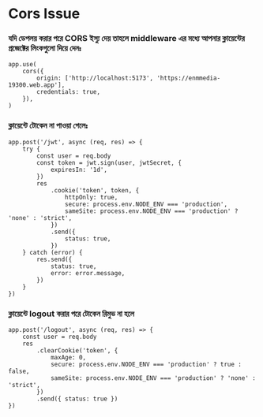 # Cors Issue

### যদি ডেপলয় করার পরে CORS ইস্যু দেয় তাহলে middleware এর মধ্যে আপনার ক্লায়েন্টের প্রজেক্টের লিংকগুলো দিয়ে দেনঃ

```
app.use(
    cors({
        origin: ['http://localhost:5173', 'https://enmmedia-19300.web.app'],
        credentials: true,
    }),
)
```

### ক্লায়েন্টে টোকেন না পাওয়া গেলেঃ

```
app.post('/jwt', async (req, res) => {
    try {
        const user = req.body
        const token = jwt.sign(user, jwtSecret, {
            expiresIn: '1d',
        })
        res
            .cookie('token', token, {
                httpOnly: true,
                secure: process.env.NODE_ENV === 'production',
                sameSite: process.env.NODE_ENV === 'production' ? 'none' : 'strict',
            })
            .send({
                status: true,
            })
    } catch (error) {
        res.send({
            status: true,
            error: error.message,
        })
    }
})

```

### ক্লায়েন্টে logout করার পরে টোকেন রিমুভ না হলে

```
app.post('/logout', async (req, res) => {
    const user = req.body
    res
        .clearCookie('token', {
            maxAge: 0,
            secure: process.env.NODE_ENV === 'production' ? true : false,
            sameSite: process.env.NODE_ENV === 'production' ? 'none' : 'strict',
        })
        .send({ status: true })
})

```
